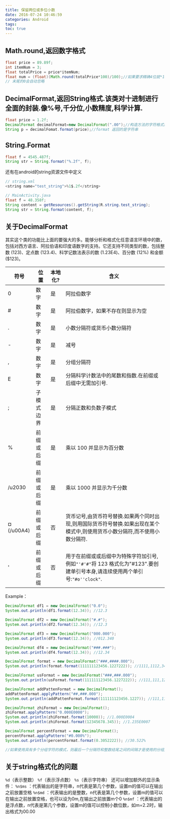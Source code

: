 ```yaml
---
title: 保留两位或多位小数
date: 2016-07-24 10:46:59
categories: Android
tags:
toc: true
---
```


## Math.round,返回数字格式
```java
float price = 89.89f;
int itemNum = 3;
float totalPrice = price*itemNum;
float num = (float)(Math.round(totalPrice*100)/100);//如果要求精确4位就*10000然后/10000
// 末尾的0会自动忽略
```

## DecimalFormat,返回String格式.该类对十进制进行全面的封装.像%号,千分位,小数精度,科学计算.
```java
float price = 1.2f;
DecimalFormat decimalFormat=new DecimalFormat(".00");//构造方法的字符格式这里如果小数不足2位,会以0补足.
String p = decimalFomat.format(price);//format 返回的是字符串
```

## String.Format
```java
float f = 4545.487f;
String str = String.format("%.2f", f);
```
还有在android的string资源文件中定义
```java
// string.xml
<string name="test_string">%1$.2f</string>
```
```java
// MainActivity.java
float f = 48.358f;
String content = getResources().getString(R.string.test_string);
String str = String.format(content, f);
```

<!--more-->

## 关于DecimalFormat
其实这个类的功能比上面的要强大的多。能够分析和格式化任意语言环境中的数，包括对西方语言、阿拉伯语和印度语数字的支持。它还支持不同类型的数，包括整数 (123)、定点数 (123.4)、科学记数法表示的数 (1.23E4)、百分数 (12%) 和金额 ($123)。

|符号		|位置		|本地化?|含义																														 |
|-----------|-----------|-------|----------------------------------------------------------------------------------------------------------------------------|
|0	 		|数字		|是		|阿拉伯数字																													 |
|#	 		|数字		|是	  	|阿拉伯数字，如果不存在则显示为空																							 |
|.	 		|数字		|是	   	|小数分隔符或货币小数分隔符																									 |
|-	 		|数字		|是	   	|减号																														 |
|,	 		|数字		|是	   	|分组分隔符																													 |
|E	 		|数字		|是	   	|分隔科学计数法中的尾数和指数.在前缀或后缀中无需加引号.																		 |
|;	 		|子模式边界	|是		|分隔正数和负数子模式																										 |
|%			|前缀或后缀	|是		|乘以 100 并显示为百分数																									 |
|/u2030		|前缀或后缀	|是		|乘以 1000 并显示为千分数																									 |
|¤(/u00A4)	|前缀或后缀	|否		|货币记号,由货币符号替换.如果两个同时出现,则用国际货币符号替换.如果出现在某个模式中,则使用货币小数分隔符,而不使用小数分隔符. |
|'			|前缀或后缀	|否		|用于在前缀或或后缀中为特殊字符加引号,例如`"'#'#"`将 123 格式化为"#123".要创建单引号本身,请连续使用两个单引号:`"#o''clock"`. |

Example：
```java
DecimalFormat df1 = new DecimalFormat("0.0");
System.out.println(df1.format(12.34)); //12.3

DecimalFormat df2 = new DecimalFormat("#.#");
System.out.println(df2.format(12.34)); //12.3

DecimalFormat df3 = new DecimalFormat("000.000");
System.out.println(df3.format(12.34)); //012.340

DecimalFormat df4 = new DecimalFormat("###.###");
System.out.println(df4.format(12.34)); //12.34

DecimalFormat format = new DecimalFormat("###,####.000");
System.out.println(format.format(111111123456.1227222)); //1111,1112,3456.123

DecimalFormat usFormat = new DecimalFormat("###,###.000");
System.out.println(usFormat.format(111111123456.1227222)); //111,111,123,456.123

DecimalFormat addPattenFormat = new DecimalFormat();
addPattenFormat.applyPattern("##,###.000");
System.out.println(addPattenFormat.format(111111123456.1227)); //111,111,123,456.123

DecimalFormat zhiFormat = new DecimalFormat();
zhiFormat.applyPattern("0.000E0000");
System.out.println(zhiFormat.format(10000)); //1.000E0004
System.out.println(zhiFormat.format(12345678.345)); //1.235E0007 

DecimalFormat percentFormat = new DecimalFormat();
percentFormat.applyPattern("#0.000%");
System.out.println(percentFormat.format(0.3052222)); //30.522%

//如果使用具有多个分组字符的模式，则最后一个分隔符和整数结尾之间的间隔才是使用的分组大小。所以 "#,##,###,####" == "######,####" == "##,####,####"。
```

## 关于string格式化的问题
`%d`（表示整数）
`%f`（表示浮点数）
`%s`（表示字符串）
还可以增加额外的显示条件：
`%n$ms` ：代表输出的是字符串，n代表是第几个参数，设置m的值可以在输出之前放置空格
`%n$md` ：代表输出的是整数，n代表是第几个参数，设置m的值可以在输出之前放置空格，也可以设为0m,在输出之前放置m个0
`%n$mf` ：代表输出的是浮点数，n代表是第几个参数，设置m的值可以控制小数位数，如m=2.2时，输出格式为00.00